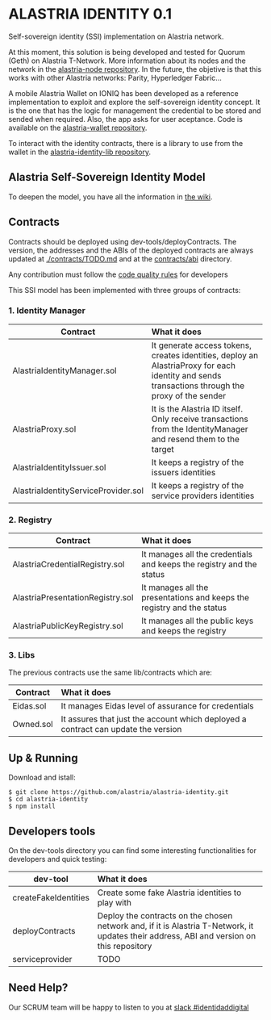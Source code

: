 
# ALASTRIA IDENTITY 0.1
Self-sovereign identity (SSI) implementation on Alastria network.

At this moment, this solution is being developed and tested for Quorum (Geth) on Alastria T-Network. More information about its nodes and the network in the [alastria-node repository](https://github.com/alastria/alastria-node). In the future, the objetive is that this works with other Alastria networks: Parity, Hyperledger Fabric...

A mobile Alastria Wallet on IONIQ has been developed as a reference implementation to exploit and explore the self-sovereign identity concept. It is the one that has the logic for management the credential to be stored and sended when required. Also, the app asks for user aceptance. Code is available on the [alastria-wallet repository](https://github.com/alastria/alastria-wallet).

To interact with the identity contracts, there is a library to use from the wallet in the [alastria-identity-lib repository](https://github.com/alastria/alastria-identity-lib).

## Alastria Self-Sovereign Identity Model
To deepen the model, you have all the information in [the wiki](https://github.com/alastria/alastria-identity/wiki). 

## Contracts
Contracts should be deployed using dev-tools/deployContracts. The version, the addresses and the ABIs of the deployed contracts are always updated at [./contracts/TODO.md](./contracts/TODO.md) and at the [contracts/abi](https://github.com/alastria/alastria-identity/tree/develop/contracts/abi) directory.

Any contribution must follow the [code quality rules](./CODE_QUALITY.md) for developers

This SSI model has been implemented with three groups of contracts:
### 1. Identity Manager
| Contract      | What it does          | 
| ------------- |:-------------| 
| AlastriaIdentityManager.sol     |It generate access tokens, creates identities, deploy an AlastriaProxy for each identity and sends transactions through the proxy of the sender| 
| AlastriaProxy.sol     |It is the Alastria ID itself. Only receive transactions from the IdentityManager and resend them to the target  | 
| AlastriaIdentityIssuer.sol     | It keeps a registry of the issuers identities | 
| AlastriaIdentityServiceProvider.sol     |It keeps a registry of the service providers identities | 

### 2. Registry
| Contract      | What it does          | 
| ------------- |:-------------| 
| AlastriaCredentialRegistry.sol     |It manages all the credentials and keeps the registry and the status | 
| AlastriaPresentationRegistry.sol     |It manages all the presentations and keeps the registry and the status | 
| AlastriaPublicKeyRegistry.sol     | It manages all the public keys and keeps the registry | 

### 3. Libs 
 The previous contracts use the same lib/contracts which are:
 
| Contract      | What it does          | 
| ------------- |:-------------| 
| Eidas.sol     | It manages Eidas level of assurance for credentials| 
| Owned.sol     | It assures that just the account which deployed a contract can update the version | 

## Up & Running
Download and istall:
```
$ git clone https://github.com/alastria/alastria-identity.git
$ cd alastria-identity
$ npm install
```

## Developers tools
On the dev-tools directory you can find some interesting functionalities for developers and quick testing:

| dev-tool      | What it does          | 
| ------------- |:-------------| 
| createFakeIdentities     | Create some fake Alastria identities to play with | 
| deployContracts      | Deploy the contracts on the chosen network and, if it is Alastria T-Network, it updates their address, ABI and version on this repository|  
| serviceprovider | TODO |   


## Need Help?
Our SCRUM team will be happy to listen to you at [slack #identidaddigital](https://github.com/alastria/alastria-node/wiki/HELP)

